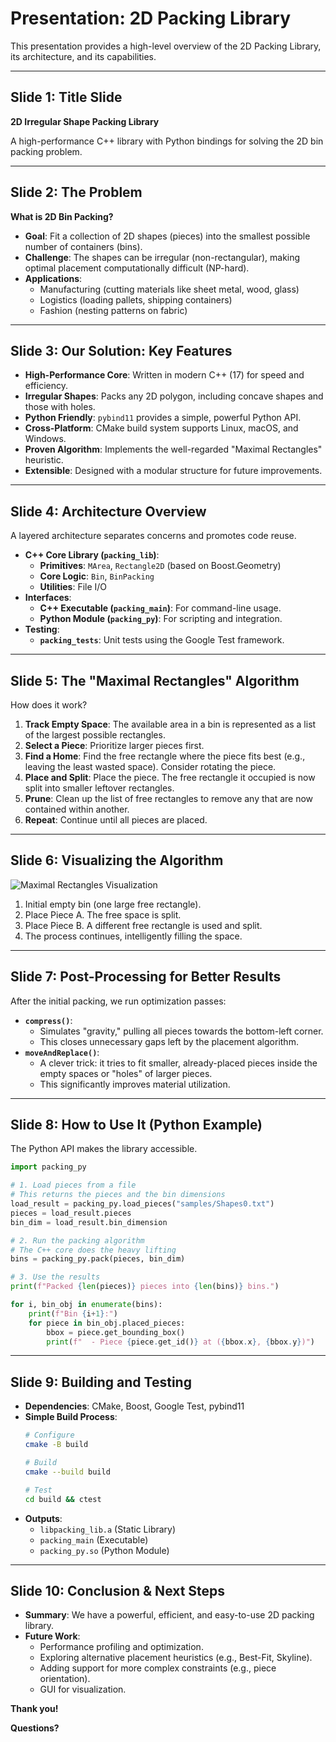 # Presentation: 2D Packing Library

This presentation provides a high-level overview of the 2D Packing Library, its architecture, and its capabilities.

---

## Slide 1: Title Slide

**2D Irregular Shape Packing Library**

A high-performance C++ library with Python bindings for solving the 2D bin packing problem.

---

## Slide 2: The Problem

**What is 2D Bin Packing?**

- **Goal**: Fit a collection of 2D shapes (pieces) into the smallest possible number of containers (bins).
- **Challenge**: The shapes can be irregular (non-rectangular), making optimal placement computationally difficult (NP-hard).
- **Applications**:
  - Manufacturing (cutting materials like sheet metal, wood, glass)
  - Logistics (loading pallets, shipping containers)
  - Fashion (nesting patterns on fabric)

---

## Slide 3: Our Solution: Key Features

- **High-Performance Core**: Written in modern C++ (17) for speed and efficiency.
- **Irregular Shapes**: Packs any 2D polygon, including concave shapes and those with holes.
- **Python Friendly**: `pybind11` provides a simple, powerful Python API.
- **Cross-Platform**: CMake build system supports Linux, macOS, and Windows.
- **Proven Algorithm**: Implements the well-regarded "Maximal Rectangles" heuristic.
- **Extensible**: Designed with a modular structure for future improvements.

---

## Slide 4: Architecture Overview

A layered architecture separates concerns and promotes code reuse.

- **C++ Core Library (`packing_lib`)**:
  - **Primitives**: `MArea`, `Rectangle2D` (based on Boost.Geometry)
  - **Core Logic**: `Bin`, `BinPacking`
  - **Utilities**: File I/O
- **Interfaces**:
  - **C++ Executable (`packing_main`)**: For command-line usage.
  - **Python Module (`packing_py`)**: For scripting and integration.
- **Testing**:
  - **`packing_tests`**: Unit tests using the Google Test framework.

---

## Slide 5: The "Maximal Rectangles" Algorithm

How does it work?

1.  **Track Empty Space**: The available area in a bin is represented as a list of the largest possible rectangles.
2.  **Select a Piece**: Prioritize larger pieces first.
3.  **Find a Home**: Find the free rectangle where the piece fits best (e.g., leaving the least wasted space). Consider rotating the piece.
4.  **Place and Split**: Place the piece. The free rectangle it occupied is now split into smaller leftover rectangles.
5.  **Prune**: Clean up the list of free rectangles to remove any that are now contained within another.
6.  **Repeat**: Continue until all pieces are placed.

---

## Slide 6: Visualizing the Algorithm

![Maximal Rectangles Visualization](https://i.imgur.com/R2JcCIa.png)

1.  Initial empty bin (one large free rectangle).
2.  Place Piece A. The free space is split.
3.  Place Piece B. A different free rectangle is used and split.
4.  The process continues, intelligently filling the space.

---

## Slide 7: Post-Processing for Better Results

After the initial packing, we run optimization passes:

- **`compress()`**:
  - Simulates "gravity," pulling all pieces towards the bottom-left corner.
  - This closes unnecessary gaps left by the placement algorithm.
- **`moveAndReplace()`**:
  - A clever trick: it tries to fit smaller, already-placed pieces inside the empty spaces or "holes" of larger pieces.
  - This significantly improves material utilization.

---

## Slide 8: How to Use It (Python Example)

The Python API makes the library accessible.

```python
import packing_py

# 1. Load pieces from a file
# This returns the pieces and the bin dimensions
load_result = packing_py.load_pieces("samples/Shapes0.txt")
pieces = load_result.pieces
bin_dim = load_result.bin_dimension

# 2. Run the packing algorithm
# The C++ core does the heavy lifting
bins = packing_py.pack(pieces, bin_dim)

# 3. Use the results
print(f"Packed {len(pieces)} pieces into {len(bins)} bins.")

for i, bin_obj in enumerate(bins):
    print(f"Bin {i+1}:")
    for piece in bin_obj.placed_pieces:
        bbox = piece.get_bounding_box()
        print(f"  - Piece {piece.get_id()} at ({bbox.x}, {bbox.y})")
```

---

## Slide 9: Building and Testing

- **Dependencies**: CMake, Boost, Google Test, pybind11
- **Simple Build Process**:
  ```bash
  # Configure
  cmake -B build

  # Build
  cmake --build build

  # Test
  cd build && ctest
  ```
- **Outputs**:
  - `libpacking_lib.a` (Static Library)
  - `packing_main` (Executable)
  - `packing_py.so` (Python Module)

---

## Slide 10: Conclusion & Next Steps

- **Summary**: We have a powerful, efficient, and easy-to-use 2D packing library.
- **Future Work**:
  - Performance profiling and optimization.
  - Exploring alternative placement heuristics (e.g., Best-Fit, Skyline).
  - Adding support for more complex constraints (e.g., piece orientation).
  - GUI for visualization.

**Thank you!**

**Questions?**
